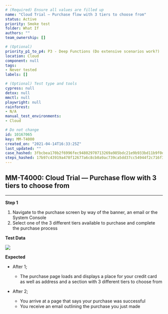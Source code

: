 ```yaml
---
# (Required) Ensure all values are filled up
name: "Cloud Trial — Purchase flow with 3 tiers to choose from"
status: Active
priority: Smoke test
folder: What If
authors: ""
team_ownership: []

# (Optional)
priority_p1_to_p4: P3 - Deep Functions (Do extensive scenarios work?)
location: Cloud
component: null
tags: 
- Never tested
labels: []

# (Optional) Test type and tools
cypress: null
detox: null
mmctl: null
playwright: null
rainforest: 
- N/A
manual_test_environments: 
- Cloud

# Do not change
id: 10167065
key: MM-T4000
created_on: "2021-04-14T16:33:25Z"
last_updated: ""
case_hashed: 3fbcbea170b2f6996fec94802970713269a985bdc21e9b933bd11b9f0db1954f7d6ada50c6cc70082aa9565bd50865b9
steps_hashed: 17b97c43919a478f12677a6c8cb0a9ac739ca5dd37cc54944f2c716f3229d8502b217bf2ca37c9068f9bbd1568e91354
---
```


<!-- (Auto-generated) Based on frontmatter's "key" and "name" -->

## MM-T4000: Cloud Trial — Purchase flow with 3 tiers to choose from

---

**Step 1**

1. Navigate to the purchase screen by way of the banner, an email or the System Console
2. Select one of the 3 different tiers available to purchase and complete the purchase process

**Test Data**

![](https://smartbear-tm4j-prod-us-west-2-attachment-rich-text.s3.us-west-2.amazonaws.com/embedded-f3277290f945470c4add5d21ef3dc7ca7b74388fc7152bfb6b99ae58c66a95a8-1621629194941-1621629194941.png)

**Expected**

- After 1;

  - The purchase page loads and displays a place for your credit card as well as address and a section with 3 different tiers to choose from

- After 2;

  - You arrive at a page that says your purchase was successful
  - You receive an email outlining the purchase you just made
